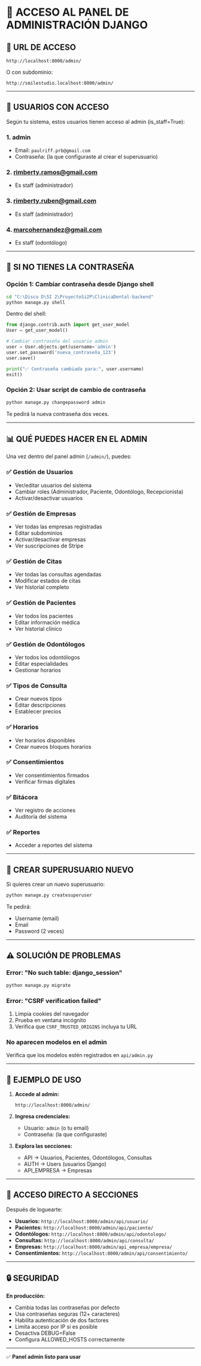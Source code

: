 # 🔐 ACCESO AL PANEL DE ADMINISTRACIÓN DJANGO

## 📍 URL DE ACCESO

```
http://localhost:8000/admin/
```

O con subdominio:
```
http://smilestudio.localhost:8000/admin/
```

---

## 👤 USUARIOS CON ACCESO

Según tu sistema, estos usuarios tienen acceso al admin (is_staff=True):

### 1. **admin**
- Email: `paulriff.prb@gmail.com`
- Contraseña: (la que configuraste al crear el superusuario)

### 2. **rimberty.ramos@gmail.com**
- Es staff (administrador)

### 3. **rimberty.ruben@gmail.com**
- Es staff (administrador)

### 4. **marcohernandez@gmail.com**
- Es staff (odontólogo)

---

## 🚀 SI NO TIENES LA CONTRASEÑA

### Opción 1: Cambiar contraseña desde Django shell

```bash
cd "C:\Disco D\SI 2\ProyectoSi2P\ClinicaDental-backend"
python manage.py shell
```

Dentro del shell:
```python
from django.contrib.auth import get_user_model
User = get_user_model()

# Cambiar contraseña del usuario admin
user = User.objects.get(username='admin')
user.set_password('nueva_contraseña_123')
user.save()

print("✅ Contraseña cambiada para:", user.username)
exit()
```

### Opción 2: Usar script de cambio de contraseña

```bash
python manage.py changepassword admin
```

Te pedirá la nueva contraseña dos veces.

---

## 📊 QUÉ PUEDES HACER EN EL ADMIN

Una vez dentro del panel admin (`/admin/`), puedes:

### ✅ **Gestión de Usuarios**
- Ver/editar usuarios del sistema
- Cambiar roles (Administrador, Paciente, Odontólogo, Recepcionista)
- Activar/desactivar usuarios

### ✅ **Gestión de Empresas**
- Ver todas las empresas registradas
- Editar subdominios
- Activar/desactivar empresas
- Ver suscripciones de Stripe

### ✅ **Gestión de Citas**
- Ver todas las consultas agendadas
- Modificar estados de citas
- Ver historial completo

### ✅ **Gestión de Pacientes**
- Ver todos los pacientes
- Editar información médica
- Ver historial clínico

### ✅ **Gestión de Odontólogos**
- Ver todos los odontólogos
- Editar especialidades
- Gestionar horarios

### ✅ **Tipos de Consulta**
- Crear nuevos tipos
- Editar descripciones
- Establecer precios

### ✅ **Horarios**
- Ver horarios disponibles
- Crear nuevos bloques horarios

### ✅ **Consentimientos**
- Ver consentimientos firmados
- Verificar firmas digitales

### ✅ **Bitácora**
- Ver registro de acciones
- Auditoría del sistema

### ✅ **Reportes**
- Acceder a reportes del sistema

---

## 🔧 CREAR SUPERUSUARIO NUEVO

Si quieres crear un nuevo superusuario:

```bash
python manage.py createsuperuser
```

Te pedirá:
- Username (email)
- Email
- Password (2 veces)

---

## ⚠️ SOLUCIÓN DE PROBLEMAS

### Error: "No such table: django_session"

```bash
python manage.py migrate
```

### Error: "CSRF verification failed"

1. Limpia cookies del navegador
2. Prueba en ventana incógnito
3. Verifica que `CSRF_TRUSTED_ORIGINS` incluya tu URL

### No aparecen modelos en el admin

Verifica que los modelos estén registrados en `api/admin.py`

---

## 📝 EJEMPLO DE USO

1. **Accede al admin:**
   ```
   http://localhost:8000/admin/
   ```

2. **Ingresa credenciales:**
   - Usuario: `admin` (o tu email)
   - Contraseña: (la que configuraste)

3. **Explora las secciones:**
   - API → Usuarios, Pacientes, Odontólogos, Consultas
   - AUTH → Users (usuarios Django)
   - API_EMPRESA → Empresas

---

## 🎯 ACCESO DIRECTO A SECCIONES

Después de loguearte:

- **Usuarios:** `http://localhost:8000/admin/api/usuario/`
- **Pacientes:** `http://localhost:8000/admin/api/paciente/`
- **Odontólogos:** `http://localhost:8000/admin/api/odontologo/`
- **Consultas:** `http://localhost:8000/admin/api/consulta/`
- **Empresas:** `http://localhost:8000/admin/api_empresa/empresa/`
- **Consentimientos:** `http://localhost:8000/admin/api/consentimiento/`

---

## 🔒 SEGURIDAD

**En producción:**
- Cambia todas las contraseñas por defecto
- Usa contraseñas seguras (12+ caracteres)
- Habilita autenticación de dos factores
- Limita acceso por IP si es posible
- Desactiva DEBUG=False
- Configura ALLOWED_HOSTS correctamente

---

✅ **Panel admin listo para usar**
